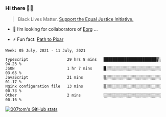### Hi there 👋🏿

<!--
**007tom/007tom** is a ✨ _special_ ✨ repository because its `README.md` (this file) appears on your GitHub profile.

Here are some ideas to get you started:
-->

> Black Lives Matter. [Support the Equal Justice Initiative.](https://support.eji.org/give/153413/#!/donation/checkout)

<!--
- 🔭 I’m currently working on ...
- 🌱 I’m currently learning ...
-->
- 👯 I’m looking for collaborators of [Eorg](https://github.com/zhyd1997/Eorg) ...

<!--
- 🤔 I’m looking for help with ...
- 💬 Ask me about ...
- 📫 How to reach me: ...
- 😄 Pronouns: ...
-->

- ⚡ Fun fact: [Path to Pixar](https://bunnyhobby.github.io/)
<!--
-->

<!--START_SECTION:waka-->
```text
Week: 05 July, 2021 - 11 July, 2021

TypeScript                 29 hrs 8 mins   ███████████████████████▓░   94.23 % 
JSON                       1 hr 7 mins     █░░░░░░░░░░░░░░░░░░░░░░░░   03.65 % 
JavaScript                 21 mins         ▒░░░░░░░░░░░░░░░░░░░░░░░░   01.17 % 
Nginx configuration file   13 mins         ▒░░░░░░░░░░░░░░░░░░░░░░░░   00.73 % 
Other                      2 mins          ░░░░░░░░░░░░░░░░░░░░░░░░░   00.16 % 
```
<!--END_SECTION:waka-->


[![007tom's GitHub stats](https://github-readme-stats.vercel.app/api?username=007tom&count_private=true&show_icons=true&theme=react)
](https://github.com/anuraghazra/github-readme-stats)
